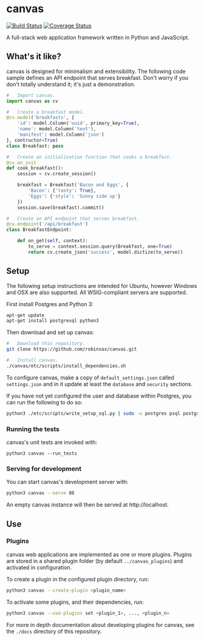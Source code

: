 # canvas

[![Build Status](https://travis-ci.org/robinsax/canvas.svg?branch=master)](https://travis-ci.org/robinsax/canvas)
[![Coverage Status](https://coveralls.io/repos/github/robinsax/canvas/badge.svg?branch=master)](https://coveralls.io/github/robinsax/canvas?branch=master)

A full-stack web application framework written in Python and JavaScript.

## What's it like?

canvas is designed for minimalism and extensibility. The following code sample
defines an API endpoint that serves breakfast. Don't worry if you don't totally understand
it; it's just a demonstration.

```python
#	Import canvas.
import canvas as cv

#	Create a breakfast model.
@cv.model('breakfasts', {
	'id': model.Column('uuid', primary_key=True),
	'name': model.Column('text'),
	'manifest': model.Column('json')
}, contructor=True)
class Breakfast: pass

#	Create an initialization function that cooks a breakfast.
@cv.on_init
def cook_breakfast():
	session = cv.create_session()

	breakfast = Breakfast('Bacon and Eggs', {
		'Bacon': {'tasty': True},
		'Eggs': {'style': 'Sunny side up'}
	})
	session.save(breakfast).commit()

#	Create an API endpoint that serves breakfast.
@cv.endpoint('/api/breakfast')
class BreakfastEndpoint:

	def on_get(self, context):
		to_serve = context.session.query(Breakfast, one=True)
		return cv.create_json('success', model.dictize(to_serve))
```

## Setup 

The following setup instructions are intended for Ubuntu, however Windows and OSX
are also supported. All WSIG-compliant servers are supported.

First install Postgres and Python 3:
```bash
apt-get update
apt-get install postgresql python3
```

Then download and set up canvas:
```bash
#	Download this repository.
git clone https://github.com/robinsax/canvas.git

#	Install canvas.
./canvas/etc/scripts/install_dependencies.sh
```

To configure canvas, make a copy of `default_settings.json` called `settings.json`
and in it update at least the `database` and `security` sections.

If you have not yet configured the user and database within Postgres, you can
run the following to do so:
```bash
python3 ./etc/scripts/write_setup_sql.py | sudo -u postgres psql postgres
```

### Running the tests

canvas's unit tests are invoked with:
```
python3 canvas --run_tests
```

###	Serving for development

You can start canvas's development server with:
```bash
python3 canvas --serve 80
```

An empty canvas instance will then be served at http://localhost.

## Use

### Plugins

canvas web applications are implemented as one or more plugins. Plugins are stored
in a shared plugin folder (by default `../canvas_plugins`) and activated in
configuration.

To create a plugin in the configured plugin directory, run:
```bash
python3 canvas --create-plugin <plugin_name>
```

To activate some plugins, and their dependencies, run:
```bash
python3 canvas --use-plugins set <plugin_1>, ..., <plugin_n>
```

For more in depth documentation about developing plugins for canvas, see the `./docs`
directory of this repository.
